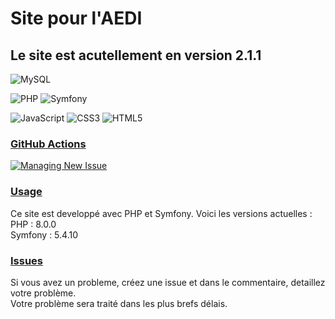 # Site pour l'AEDI
## Le site est acutellement en version 2.1.1

![MySQL](https://img.shields.io/badge/mysql-%2300f.svg?style=for-the-badge&logo=mysql&logoColor=white)

![PHP](https://img.shields.io/badge/php-%23777BB4.svg?style=for-the-badge&logo=php&logoColor=white)
![Symfony](https://img.shields.io/badge/symfony-%23000000.svg?style=for-the-badge&logo=symfony&logoColor=white)

![JavaScript](https://img.shields.io/badge/javascript-%23323330.svg?style=for-the-badge&logo=javascript&logoColor=%23F7DF1E)
![CSS3](https://img.shields.io/badge/css3-%231572B6.svg?style=for-the-badge&logo=css3&logoColor=white)
![HTML5](https://img.shields.io/badge/html5-%23E34F26.svg?style=for-the-badge&logo=html5&logoColor=white)

### <ins>GitHub Actions<ins>
[![Managing New Issue](https://github.com/GeanyDuMal/Website_AEDI/actions/workflows/labelingIssues.yml/badge.svg)](https://github.com/GeanyDuMal/Website_AEDI/actions/workflows/labelingIssues.yml)

### <ins>Usage</ins>
Ce site est developpé avec PHP et Symfony. Voici les versions actuelles : <br>
PHP : 8.0.0 <br>
Symfony : 5.4.10 

### <ins>Issues</ins>
Si vous avez un probleme, créez une issue et dans le commentaire, detaillez votre problème. <br>
Votre problème sera traité dans les plus brefs délais.
